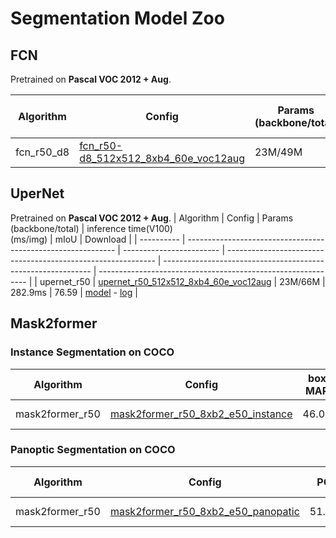 # Segmentation Model Zoo

## FCN

Pretrained on **Pascal VOC 2012 + Aug**.

| Algorithm  | Config                                                       | Params<br/>(backbone/total)                            | inference time(V100)<br/>(ms/img)                     | mIoU | Download                                                     |
| ---------- | ------------------------------------------------------------ | ------------------------ | ------------------------------------------------------------ | ------------------------------------------------------------ | ------------------------------------------------------------ |
| fcn_r50_d8 | [fcn_r50-d8_512x512_8xb4_60e_voc12aug](https://github.com/alibaba/EasyCV/tree/master/configs/segmentation/fcn/fcn_r50-d8_512x512_8xb4_60e_voc12aug.py) | 23M/49M | 166ms | 69.01               | [model](http://pai-vision-data-hz.oss-cn-zhangjiakou.aliyuncs.com/EasyCV/modelzoo/segmentation/fcn_r50/epoch_60.pth) - [log](http://pai-vision-data-hz.oss-cn-zhangjiakou.aliyuncs.com/EasyCV/modelzoo/segmentation/fcn_r50/20220525_203606.log.json) |

## UperNet

Pretrained on **Pascal VOC 2012 + Aug**.
| Algorithm  | Config                                                       | Params<br/>(backbone/total)                            | inference time(V100)<br/>(ms/img)                      | mIoU | Download                                                     |
| ---------- | ------------------------------------------------------------ | ------------------------ | ------------------------------------------------------------ | ------------------------------------------------------------ | ------------------------------------------------------------ |
| upernet_r50 | [upernet_r50_512x512_8xb4_60e_voc12aug](https://github.com/alibaba/EasyCV/tree/master/configs/segmentation/upernet/upernet_r50_512x512_8xb4_60e_voc12aug.py) | 23M/66M | 282.9ms | 76.59               | [model](http://pai-vision-data-hz.oss-cn-zhangjiakou.aliyuncs.com/EasyCV/modelzoo/segmentation/upernet_r50/epoch_60.pth) - [log](http://pai-vision-data-hz.oss-cn-zhangjiakou.aliyuncs.com/EasyCV/modelzoo/segmentation/upernet_r50/20220706_114712.log.json) |

## Mask2former

### Instance Segmentation on COCO
| Algorithm  | Config                                                       | box MAP | Mask mAP | Download                                                     |
| ---------- | ------------------------------------------------------------ | ------------------------ |----------|---------------------------------------------------------------------------- |
| mask2former_r50 | [mask2former_r50_8xb2_e50_instance](https://github.com/alibaba/EasyCV/tree/master/configs/segmentation/mask2former/mask2former_r50_8xb2_e50_instance.py) | 46.09 | 43.26 |[model](http://pai-vision-data-hz.oss-cn-zhangjiakou.aliyuncs.com/EasyCV/modelzoo/segmentation/mask2former_r50_instance/epoch_50.pth) - [log](http://pai-vision-data-hz.oss-cn-zhangjiakou.aliyuncs.com/EasyCV/modelzoo/segmentation/mask2former_r50_instance/20220620_113639.log.json) |

### Panoptic Segmentation on COCO
| Algorithm  | Config                                                       | PQ | box MAP | Mask mAP | Download                                                     |
| ---------- | ---------- | ------------------------------------------------------------ | ------------------------ |----------|---------------------------------------------------------------------------- |
| mask2former_r50 | [mask2former_r50_8xb2_e50_panopatic](https://github.com/alibaba/EasyCV/tree/master/configs/segmentation/mask2former/mask2former_r50_8xb2_e50_panopatic.py) | 51.64 | 44.81 | 41.88 |[model](http://pai-vision-data-hz.oss-cn-zhangjiakou.aliyuncs.com/EasyCV/modelzoo/segmentation/mask2former_r50_panoptic/epoch_50.pth) - [log](http://pai-vision-data-hz.oss-cn-zhangjiakou.aliyuncs.com/EasyCV/modelzoo/segmentation/mask2former_r50_panoptic/20220629_170721.log.json) |
